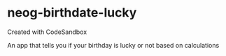 # neog-birthdate-lucky
Created with CodeSandbox

An app that tells you if your birthday is lucky or not based on calculations
